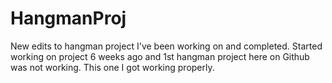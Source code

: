 # HangmanProj
New edits to hangman project I've been working on and completed. 
Started working on project 6 weeks ago and 1st hangman project here on Github was not working. This one I got working properly. 

